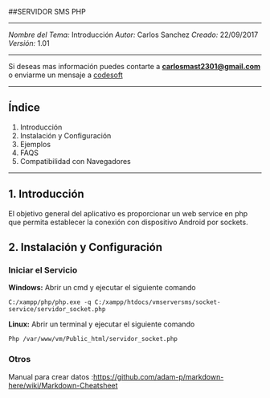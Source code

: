 ##SERVIDOR SMS PHP

***
*Nombre del Tema:* Introducción
*Autor:* Carlos Sanchez
*Creado:* 22/09/2017
*Versión:* 1.01
***

Si deseas mas información puedes contarte a  **carlosmast2301@gmail.com** o enviarme un mensaje a [codesoft](http://www.codesoft-ec.com/ "codesoft")
***

## Índice
1. Introducción
2. Instalación y Configuración 
3. Ejemplos
4. FAQS
8. Compatibilidad con Navegadores
***

## 1. Introducción

El objetivo general del aplicativo es proporcionar un web service en php que permita establecer la conexión con dispositivo Android por sockets. 

## 2. Instalación y Configuración

### Iniciar el Servicio
**Windows:** Abrir un cmd y ejecutar el siguiente comando

    C:/xampp/php/php.exe -q C:/xampp/htdocs/vmserversms/socket-service/servidor_socket.php

**Linux:** Abrir un terminal y ejecutar el siguiente comando
    
    Php /var/www/vm/Public_html/servidor_socket.php

### Otros
Manual para crear datos :https://github.com/adam-p/markdown-here/wiki/Markdown-Cheatsheet